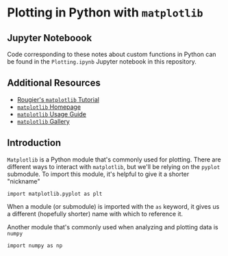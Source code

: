 # Plotting in Python with `matplotlib`

## Jupyter Noteboook

Code corresponding to these notes about custom functions in Python can be found in the `Plotting.ipynb` Jupyter notebook in this repository.

## Additional Resources

- [Rougier's `matplotlib` Tutorial](https://github.com/rougier/matplotlib-tutorial)
- [`matplotlib` Homepage](https://matplotlib.org/index.html)
- [`matplotlib` Usage Guide](https://matplotlib.org/tutorials/introductory/usage.html)
- [`matplotlib` Gallery](https://matplotlib.org/gallery.html)

## Introduction

`Matplotlib` is a Python module that's commonly used for plotting. There are different ways to interact with `matplotlib`, but we'll be relying on the `pyplot` submodule. To import this module, it's helpful to give it a shorter "nickname"

`import matplotlib.pyplot as plt`

When a module (or submodule) is imported with the `as` keyword, it gives us a different (hopefully shorter) name with which to reference it.

Another module that's commonly used when analyzing and plotting data is `numpy`

`import numpy as np`
